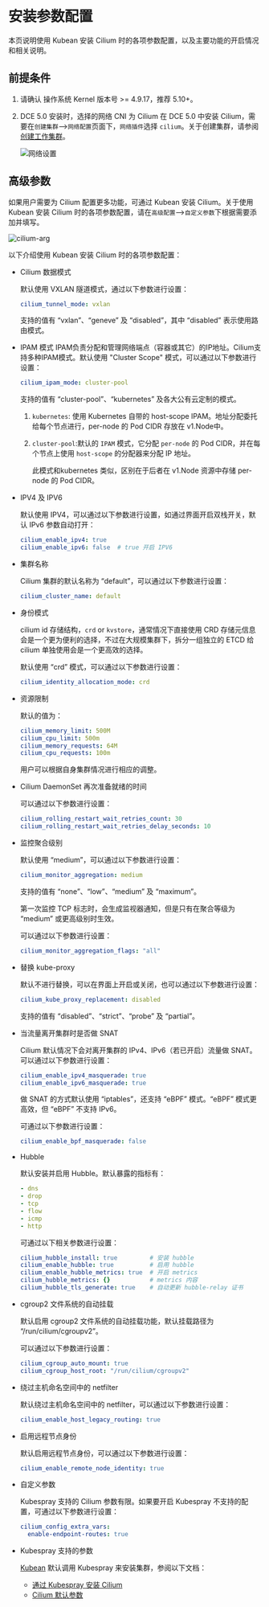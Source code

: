 # 安装参数配置

本页说明使用 Kubean 安装 Cilium 时的各项参数配置，以及主要功能的开启情况和相关说明。

## 前提条件

1. 请确认 操作系统 Kernel 版本号 >= 4.9.17，推荐 5.10+。

2. DCE 5.0 安装时，选择的网络 CNI 为 Cilium 
   在 DCE 5.0 中安装 Cilium，需要在`创建集群`—>`网络配置`页面下，`网络插件`选择 `cilium`。关于创建集群，请参阅[创建工作集群](../../../kpanda/user-guide/clusters/create-cluster.md)。

   ![网络设置](https://docs.daocloud.io/daocloud-docs-images/docs/network/images/cilium-install1.jpg)

## 高级参数

如果用户需要为 Cilium 配置更多功能，可通过 Kubean 安装 Cilium。关于使用 Kubean 安装 Cilium 时的各项参数配置，请在`高级配置`—>`自定义参数`下根据需要添加并填写。

![cilium-arg](https://docs.daocloud.io/daocloud-docs-images/docs/network/images/cilium-install2.png)

以下介绍使用 Kubean 安装 Cilium 时的各项参数配置：

- Cilium 数据模式

    默认使用 VXLAN 隧道模式，通过以下参数进行设置：

    ```yaml
    cilium_tunnel_mode: vxlan
    ```

    支持的值有 “vxlan”、“geneve” 及 “disabled”，其中 “disabled” 表示使用路由模式。

- IPAM 模式
    IPAM负责分配和管理网络端点（容器或其它）的IP地址。Cilium支持多种IPAM模式。默认使用 "Cluster Scope" 模式，可以通过以下参数进行设置：

    ```yaml
    cilium_ipam_mode: cluster-pool
    ```

    支持的值有 “cluster-pool”、“kubernetes” 及各大公有云定制的模式。

    1. `kubernetes`:  使用 Kubernetes 自带的 host-scope IPAM。地址分配委托给每个节点进行，per-node 的 Pod CIDR 存放在 v1.Node中。

    2. `cluster-pool`:默认的 `IPAM` 模式，它分配 `per-node` 的 Pod CIDR，并在每个节点上使用 `host-scope` 的分配器来分配 IP 地址。

       此模式和kubernetes 类似，区别在于后者在 v1.Node 资源中存储 per-node 的 Pod CIDR。

- IPV4 及 IPV6

    默认使用 IPV4，可以通过以下参数进行设置，如通过界面开启双栈开关，默认 IPv6 参数自动打开：

    ```yaml
    cilium_enable_ipv4: true
    cilium_enable_ipv6: false  # true 开启 IPV6
    ```

- 集群名称

    Cilium 集群的默认名称为 “default”，可以通过以下参数进行设置：

    ```yaml
    cilium_cluster_name: default
    ```

- 身份模式

    cilium id 存储结构，`crd` or `kvstore`，通常情况下直接使用 CRD 存储元信息会是一个更为便利的选择，不过在大规模集群下，拆分一组独立的 ETCD 给 cilium 单独使用会是一个更高效的选择。

    默认使用 “crd” 模式，可以通过以下参数进行设置：
    
    ```yaml
    cilium_identity_allocation_mode: crd
    ```


- 资源限制

    默认的值为：

    ```yaml
    cilium_memory_limit: 500M
    cilium_cpu_limit: 500m
    cilium_memory_requests: 64M
    cilium_cpu_requests: 100m
    ```

    用户可以根据自身集群情况进行相应的调整。

- Cilium DaemonSet 再次准备就绪的时间

    可以通过以下参数进行设置：

    ```yaml
    cilium_rolling_restart_wait_retries_count: 30
    cilium_rolling_restart_wait_retries_delay_seconds: 10
    ```

- 监控聚合级别

    默认使用 “medium”，可以通过以下参数进行设置：

    ```yaml
    cilium_monitor_aggregation: medium
    ```

    支持的值有 “none”、“low”、“medium” 及 “maximum”。

    第一次监控 TCP 标志时，会生成监视器通知，但是只有在聚合等级为 “medium” 或更高级别时生效。

    可以通过以下参数进行设置：

    ```yaml
    cilium_monitor_aggregation_flags: "all"
    ```

- 替换 kube-proxy

    默认不进行替换，可以在界面上开启或关闭，也可以通过以下参数进行设置：

    ```yaml
    cilium_kube_proxy_replacement: disabled
    ```

    支持的值有 “disabled”、“strict”、“probe” 及 “partial”。

- 当流量离开集群时是否做 SNAT

    Cilium 默认情况下会对离开集群的 IPv4、IPv6（若已开启）流量做 SNAT。可以通过以下参数进行设置：

    ```yaml
    cilium_enable_ipv4_masquerade: true
    cilium_enable_ipv6_masquerade: true
    ```

    做 SNAT 的方式默认使用 “iptables”，还支持 “eBPF” 模式。“eBPF” 模式更高效，但 “eBPF” 不支持 IPv6。

    可通过以下参数进行设置：

    ```yaml
    cilium_enable_bpf_masquerade: false
    ```

- Hubble

    默认安装并启用 Hubble。默认暴露的指标有：

    ```yaml
    - dns
    - drop
    - tcp
    - flow
    - icmp
    - http
    ```

    可通过以下相关参数进行设置：

    ```yaml
    cilium_hubble_install: true         # 安装 hubble
    cilium_enable_hubble: true          # 启用 hubble
    cilium_enable_hubble_metrics: true  # 开启 metrics
    cilium_hubble_metrics: {}           # metrics 内容
    cilium_hubble_tls_generate: true    # 自动更新 hubble-relay 证书
    ```

- cgroup2 文件系统的自动挂载

    默认启用 cgroup2 文件系统的自动挂载功能，默认挂载路径为 “/run/cilium/cgroupv2”。

    可以通过以下参数进行设置：

    ```yaml
    cilium_cgroup_auto_mount: true
    cilium_cgroup_host_root: "/run/cilium/cgroupv2"
    ```

- 绕过主机命名空间中的 netfilter

    默认绕过主机命名空间中的 netfilter，可以通过以下参数进行设置：

    ```yaml
    cilium_enable_host_legacy_routing: true
    ```

- 启用远程节点身份

    默认启用远程节点身份，可以通过以下参数进行设置：

    ```yaml
    cilium_enable_remote_node_identity: true
    ```

- 自定义参数

    Kubespray 支持的 Cilium 参数有限。如果要开启 Kubespray 不支持的配置，可通过以下参数进行设置：

    ```yaml
    cilium_config_extra_vars:
      enable-endpoint-routes: true
    ```

- Kubespray 支持的参数

    [Kubean](../../../community/kubean.md) 默认调用 Kubespray 来安装集群，参阅以下文档：

    - [通过 Kubespray 安装 Cilium](https://github.com/kubernetes-sigs/kubespray/blob/master/docs/cilium.md)
    - [Cilium 默认参数](https://github.com/kubernetes-sigs/kubespray/blob/b289f533b3b49ecf03baf755bd18b2da48608b3f/roles/network_plugin/cilium/defaults/main.yml)

